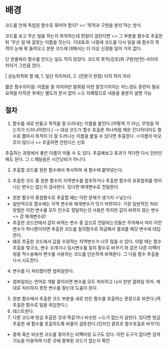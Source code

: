 # 배경
코드를 언제 독립된 함수로 묶어야 할지?
=> '목적과 구현을 분리'하는 방식

코드를 보고 무슨 일을 하는지 파악하는데 한참이 걸린다면 => 그 부분을 함수로 추출한 뒤 '무슨 일'에 걸맞는 이름을 짓는다.
기대효과: 나중에 코드를 다시 읽을 떄 함수의 목적이 눈에 확 들어오고
본문 코드에 대해서는 더 이상 신경쓸 일이 거의 없다.

단 한줄짜리 함수를 만드는 일도 적지 않았다.
코드의 목적(강조)와 구현(반전) 사이의 차이가 그만큼 컸다.

| 성능최적화 할 떄, 1. 일단 하지마라, 2. (전문가 한정) 아직 하지 마라

짧은 함수의이점: 이름을 잘 지어야만 발휘됨
이런 잘짓기까지는 어느정도 훈련이 필요
요력을 터득한 후에는 별도의 문서 없이 ㅗ드 자체많으로 내용을 충분히 설명 가능

## 절차
1. 함수를 새로 만들고 목적을 잘 드러내는 이름을 붙인다.(어떻게 가 아닌, 무엇을 하는지가 드러나야한다.)
-> 대상 코드가 함수 호출문 하나처럼 매운 간다하더라도 함수로 뽑아서 목적이 더 잘 드러나는 이름을 붙일 수 있다면 추출한다.
ㅇ이름이 떠오르지 않드나 => 추출하면 안된다는 신호

추출하는 과정에서 좋은 이름이 떠올 수 도 있다.
추출해보고 효과가 적다면 다시 인라인해도 된다.
그 ㄷ깨달음은 시간낭비가 아니다.

2. 추출할 코드를 원본 함수에서 복사하여 새 함수에 붙여넣는다.

3. 추출한 코드 중 원본 함수의 지역변수를 참조하거나 추출한 함수의 유효범위를 벗어나는 변수는 없는지 검사한다. 있다면 매개변수로 전달한다.

* 원본 함수의 중첨함수로 추출할 떄는 이런 문제가 생기지 ㅇ낳는다.
* 일반적으로 함수에는 지역 변수와 매개변수가 잇기 마련이다. 가장 일반적인 처리 방법은 이런 변수를 모두 인수로 정달하는것
사용은 하지만 값이 바뀌지 않는 변수 => 걍 매개변수로!
* 추출한 코드안에서 값이 바뀌는 변수 중 값으로 전달되는것들은 주의해서 처리
이런 변수가 하나뿐이라면 추출한 코드를 질의함수로 취급해서 결과를 해당 변수에 대입한다.
* 떄로 추출한 코드에서 값을 수정하는 지역변수가 너무 많을 수 있다.
이럴 때는 함수 추출을 멏구소, 변수 꼬개기나 임시변수를 질의 함수로 바꾸기 와 같은 다른 리팩터링을 적ㅇ숑해서 변수를 사용하는 코드를 단순하게 바꿔본다. 그 다음 함수 추출을 다시 시도한다.

4. 변수를 다 처리했다면 컴파일한다.
* 컴파일되는 언어로 개발 중이라면 변수를 모두 처리하고 나서 한번 콤파일 하자.
제대로 처리하지 못한 변수를 찾는데 도움이 된다.

5. 원본 함수에서 추출한 코드 부분을 새로 만든 함수를 호출하는 문장으로 바꾼다.(즉 추출한 함수로 일을 위임한다.)
6. 테스트한다.
7. 다른 코드에 방금 추출한 것과 똑같거나 비슷한 ㅗ드가 없는지 살핀다. 있다면 방금 추출한 새 함수를 호출하도록 바꿀지 검토한다.(인라인 콛르르 함수호출로 바꾸기)
* 중복 혹은 비슷한 코드를 찾아주는 리팩터링 도구도 있다. 이런 도구가 없다면 검색기능을 이용하여 다른 곳에 중복된 코드가 없는지 확인